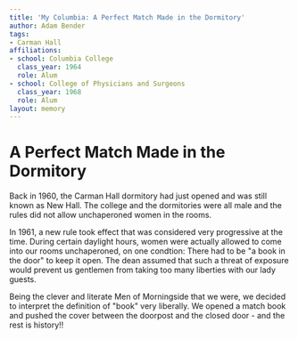 ```yaml
---
title: 'My Columbia: A Perfect Match Made in the Dormitory'
author: Adam Bender
tags:
- Carman Hall
affiliations:
- school: Columbia College
  class_year: 1964
  role: Alum
- school: College of Physicians and Surgeons
  class_year: 1968
  role: Alum
layout: memory
---
```


# A Perfect Match Made in the Dormitory

Back in 1960, the Carman Hall dormitory had just opened and was still known as New Hall. The college and the dormitories were all male and the rules did not allow unchaperoned women in the rooms.

In 1961, a new rule took effect that was considered very progressive at the time. During certain daylight hours, women were actually allowed to come into our rooms unchaperoned, on one condtion: There had to be "a book in the door" to keep it open. The dean assumed that such a threat of exposure would prevent us gentlemen from taking too many liberties with our lady guests.

Being the clever and literate Men of Morningside that we were, we decided to interpret the definition of "book" very liberally. We opened a match book and pushed the cover between the doorpost and the closed door  - and the rest is history!!

